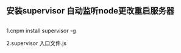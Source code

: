 ## 安装supervisor 自动监听node更改重启服务器



## 
1.cnpm install supervisor -g 

2.supervisor 入口文件.js









